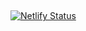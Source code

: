 ##
[![Netlify Status](https://api.netlify.com/api/v1/badges/5f07020b-a99c-4d78-97fe-d9d324034971/deploy-status)](https://app.netlify.com/sites/metrofarm/deploys)
